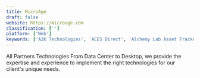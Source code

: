 ```yaml
---
title: MicroAge
draft: false 
website: https://microage.com
classification: ['']
platform: ['Web']
keywords: ['A2K Technologies', 'ACES Direct', 'Alchemy Lab Asset Tracker', 'Annex Pro', 'BelManage', 'CREATION ENGINE INC', 'Cdw', 'Hero Digital', 'IT Asset Management', 'Insight', 'Long View Systems', 'NetSupport DNA', 'Sirius', 'Statusy', 'ePlus']
---
```

All Partners Technologies From Data Center to Desktop, we provide the expertise and experience to implement the right technologies for our client's unique needs.